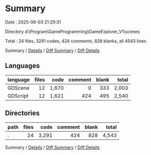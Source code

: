 # Summary

Date : 2025-06-03 21:29:31

Directory d:\\Program\\GameProgramming\\GameExplorer_V1\\scenes

Total : 24 files,  3291 codes, 424 comments, 828 blanks, all 4543 lines

Summary / [Details](details.md) / [Diff Summary](diff.md) / [Diff Details](diff-details.md)

## Languages
| language | files | code | comment | blank | total |
| :--- | ---: | ---: | ---: | ---: | ---: |
| GDScene | 12 | 1,670 | 0 | 333 | 2,003 |
| GDScript | 12 | 1,621 | 424 | 495 | 2,540 |

## Directories
| path | files | code | comment | blank | total |
| :--- | ---: | ---: | ---: | ---: | ---: |
| . | 24 | 3,291 | 424 | 828 | 4,543 |

Summary / [Details](details.md) / [Diff Summary](diff.md) / [Diff Details](diff-details.md)